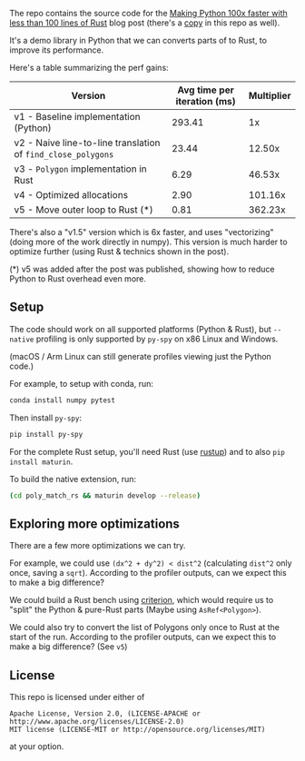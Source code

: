 
The repo contains the source code for the [Making Python 100x faster with less than 100 lines of Rust](https://ohadravid.github.io/posts/2023-03-rusty-python/) blog post (there's a [copy](./rusty_python.md) in this repo as well).

It's a demo library in Python that we can converts parts of to Rust, to improve its performance.

Here's a table summarizing the perf gains:

| Version                                                      | Avg time per iteration (ms)  | Multiplier | 
|--------------------------------------------------------------|------------------------------|------------|
| v1 - Baseline implementation (Python)                        | 293.41                       | 1x         |
| v2 - Naive line-to-line translation of `find_close_polygons` | 23.44                        | 12.50x     |
| v3 - `Polygon` implementation in Rust                        | 6.29                         | 46.53x     |
| v4 - Optimized allocations                                   | 2.90                         | 101.16x    |
| v5 - Move outer loop to Rust (*)                             | 0.81                         | 362.23x    |

There's also a "v1.5" version which is 6x faster, and uses "vectorizing" (doing more of the work directly in numpy).
This version is much harder to optimize further (using Rust & technics shown in the post).

(*) v5 was added after the post was published, showing how to reduce Python to Rust overhead even more.

## Setup

The code should work on all supported platforms (Python & Rust),
but `--native` profiling is only supported by `py-spy` on x86 Linux and Windows.

(macOS / Arm Linux can still generate profiles viewing just the Python code.)

For example, to setup with conda, run:

```bash
conda install numpy pytest
```

Then install `py-spy`:

```bash
pip install py-spy
```

For the complete Rust setup, you'll need Rust (use [rustup](https://rustup.rs/)) and to also `pip install maturin`.

To build the native extension, run:

```bash
(cd poly_match_rs && maturin develop --release)
```

## Exploring more optimizations

There are a few more optimizations we can try.

For example, we could use `(dx^2 + dy^2) < dist^2` (calculating `dist^2` only once, saving a `sqrt`).
According to the profiler outputs, can we expect this to make a big difference?

We could build a Rust bench using [criterion](https://github.com/bheisler/criterion.rs),
which would require us to "split" the Python & pure-Rust parts (Maybe using `AsRef<Polygon>`).

We could also try to convert the list of Polygons only once to Rust at the start of the run.
According to the profiler outputs, can we expect this to make a big difference? (See `v5`)

## License

This repo is licensed under either of
```text
Apache License, Version 2.0, (LICENSE-APACHE or http://www.apache.org/licenses/LICENSE-2.0)
MIT license (LICENSE-MIT or http://opensource.org/licenses/MIT)
```
at your option.